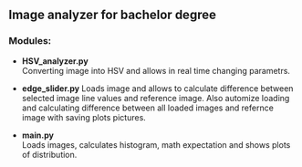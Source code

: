 ## Image analyzer for bachelor degree

### Modules:

+ **HSV_analyzer.py** \
Converting image into HSV and allows in real time changing parametrs. 


+ **edge_slider.py**
Loads image and allows to calculate difference between selected image line values and reference image. 
Also automize loading and calculating difference between all loaded images and refernce image with saving plots pictures. 
 


+ **main.py** \
Loads images, calculates histogram, math expectation and shows plots of distribution.
